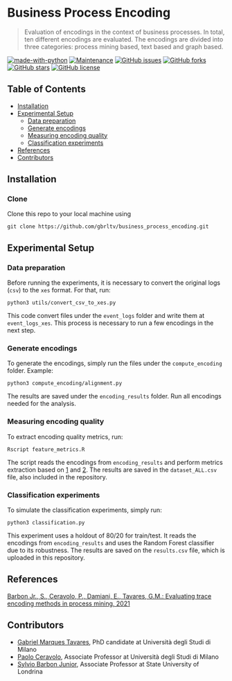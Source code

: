 # Business Process Encoding

> Evaluation of encodings in the context of business processes. In total, ten different encodings are evaluated. The encodings are divided into three categories: process mining based, text based and graph based.

[![made-with-python](https://img.shields.io/badge/Made%20with-Python-1f425f.svg)](https://www.python.org/)
[![Maintenance](https://img.shields.io/badge/Maintained%3F-yes-green.svg)](https://github.com/gbrltv/business_process_encoding/graphs/commit-activity)
[![GitHub issues](https://img.shields.io/github/issues/gbrltv/business_process_encoding)](https://img.shields.io/github/issues/gbrltv/business_process_encoding)
[![GitHub forks](https://img.shields.io/github/forks/gbrltv/business_process_encoding)](https://github.com/forks/gbrltv/business_process_encoding)
[![GitHub stars](https://img.shields.io/github/stars/gbrltv/business_process_encoding)](https://img.shields.io/github/stars/gbrltv/business_process_encoding)
[![GitHub license](https://img.shields.io/github/license/gbrltv/business_process_encoding)](https://img.shields.io/github/license/gbrltv/business_process_encoding)

## Table of Contents

- [Installation](#installation)
- [Experimental Setup](#experimental-setup)
  - [Data preparation](#data-preparation)
  - [Generate encodings](#generate-encodings)
  - [Measuring encoding quality](#measuring-encoding-quality)
  - [Classification experiments](#classification-experiments)
- [References](#references)
- [Contributors](#contributors)

## Installation

### Clone

Clone this repo to your local machine using

```shell
git clone https://github.com/gbrltv/business_process_encoding.git
```

## Experimental Setup

### Data preparation

Before running the experiments, it is necessary to convert the original logs (`csv`) to the `xes` format. For that, run:

```shell
python3 utils/convert_csv_to_xes.py
```

This code convert files under the `event_logs` folder and write them at `event_logs_xes`. This process is necessary to run a few encodings in the next step.


### Generate encodings

To generate the encodings, simply run the files under the `compute_encoding` folder. Example:

```shell
python3 compute_encoding/alignment.py
```

The results are saved under the `encoding_results` folder. Run all encodings needed for the analysis.


### Measuring encoding quality

To extract encoding quality metrics, run:

```shell
Rscript feature_metrics.R
```

The script reads the encodings from `encoding_results` and perform metrics extraction based on [1](https://aps.arxiv.org/abs/1808.10406v1) and [2](http://www.jmlr.org/papers/volume21/19-348/19-348.pdf). The results are saved in the `dataset_ALL.csv` file, also included in the repository.


### Classification experiments

To simulate the classification experiments, simply run:

```shell
python3 classification.py
```

This experiment uses a holdout of 80/20 for train/test. It reads the encodings from `encoding_results` and uses the Random Forest classifier due to its robustness. The results are saved on the `results.csv` file, which is uploaded in this repository.


## References

[Barbon Jr., S., Ceravolo, P., Damiani, E., Tavares, G.M.: Evaluating trace encoding methods in process mining, 2021](https://link.springer.com/chapter/10.1007/978-3-030-70650-0_11)


## Contributors

- [Gabriel Marques Tavares](https://www.researchgate.net/profile/Gabriel_Tavares6), PhD candidate at Università degli Studi di Milano
- [Paolo Ceravolo](https://www.unimi.it/en/ugov/person/paolo-ceravolo), Associate Professor at Università degli Studi di Milano
- [Sylvio Barbon Junior](http://www.barbon.com.br/), Associate Professor at State University of Londrina
